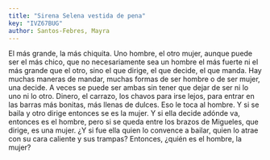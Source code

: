 ```yaml
---
title: "Sirena Selena vestida de pena"
key: "IVZ67BUG"
author: Santos-Febres, Mayra
---
```

<div data-schema-version="8"><p>El más grande, la más chiquita. Uno hombre, el otro mujer, aunque puede ser el más chico, que no necesariamente sea un hombre el más fuerte ni el más grande que el otro, sino el que dirige, el que decide, el que manda. Hay muchas maneras de mandar, muchas formas de ser hombre o de ser mujer, una decide. A veces se puede ser ambas sin tener que dejar de ser ni lo uno ni lo otro. Dinero, el carrazo, los chavos para irse lejos, para entrar en las barras más bonitas, más llenas de dulces. Eso le toca al hombre. Y si se baila y otro dirige entonces se es la mujer. Y si ella decide adónde va, entonces es el hombre, pero si se queda entre los brazos de Migueles, que dirige, es una mujer. ¿Y si fue ella quien lo convence a bailar, quien lo atrae con su cara caliente y sus trampas? Entonces, ¿quién es el hombre, la mujer?</p> </div>